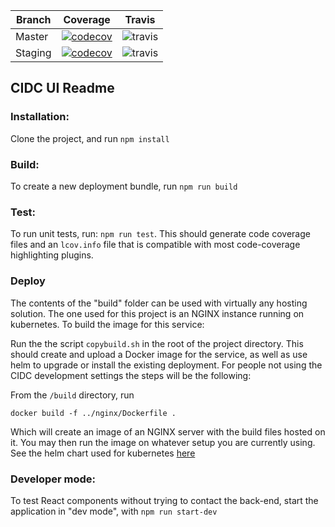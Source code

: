 | Branch | Coverage | Travis |
| --- | --- | --- |
| Master | [![codecov](https://codecov.io/gh/CIMAC-CIDC/cidc-front-end/branch/master/graph/badge.svg)](https://codecov.io/gh/CIMAC-CIDC/cidc-front-end/branch/master/) | ![travis](https://img.shields.io/travis/CIMAC-CIDC/cidc-front-end/master.svg)
| Staging | [![codecov](https://codecov.io/gh/CIMAC-CIDC/cidc-front-end/branch/staging/graph/badge.svg)](https://codecov.io/gh/CIMAC-CIDC/cidc-front-end/branch/staging/) | ![travis](https://img.shields.io/travis/CIMAC-CIDC/cidc-front-end/staging.svg)
## CIDC UI Readme


### Installation:

Clone the project, and run `npm install`

### Build:

To create a new deployment bundle, run `npm run build`


### Test:

To run unit tests, run: `npm run test`. This should generate code coverage files and an `lcov.info` file that is compatible with most code-coverage highlighting plugins.

### Deploy
The contents of the "build" folder can be used with virtually any hosting solution. The one used for this project is an NGINX instance running on kubernetes. To build the image for this service:

Run the the script `copybuild.sh` in the root of the project directory. This should create and upload a Docker image for the service, as well as use helm to upgrade or install the existing deployment. For people not using the CIDC development settings the steps will be the following:

From the `/build` directory, run

~~~~
docker build -f ../nginx/Dockerfile .
~~~~

Which will create an image of an NGINX server with the build files hosted on it. You may then run the image on whatever setup you are currently using. See the helm chart used for kubernetes [here](https://github.com/CIMAC-CIDC/tree/master/kubernetes/helm/nginx)
### Developer mode:
To test React components without trying to contact the back-end, start the application in "dev mode", with `npm run start-dev`
